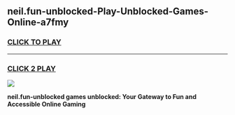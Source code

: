 
## neil.fun-unblocked-Play-Unblocked-Games-Online-a7fmy
<h3>
<a href="https://premium76.site?title=neil.fun-unblocked&ref=25A">CLICK TO PLAY</a></h3>
<hr>

<h3>
<a href="https://premium76.site?title=neil.fun-unblocked&ref=25A">CLICK 2 PLAY</a>
  
</h3>

<a href="https://premium76.site?title=neil.fun-unblocked&ref=25A"><img src="https://clearcache.store/games.png"></a>


**neil.fun-unblocked games unblocked: Your Gateway to Fun and Accessible Online Gaming**
